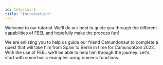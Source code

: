 ```yaml
---
id: tutorial-1
title: "Introduction"
---
```


Welcome to our tutorial. We'll do our best to guide you through the different capabilities of FEEL and hopefully make the process fun!

We are enlisting you to help us guide our friend Camundonaut to complete a quest that will take him from Spain to Berlin in time for CamundaCon 2022.
With the use of FEEL we'll be able to help him through the journey. Let's start with some basic examples using numeric functions.


